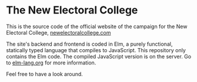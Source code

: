 # The New Electoral College
This is the source code of the official website of the campaign for the New Electoral College, [newelectoralcollege.com](https://newelectoralcollege.com)


The site's backend and frontend is coded in Elm, a purely functional, statically typed language that compiles to JavaScript. This repository only contains the Elm code. The compiled JavaScript version is on the server. Go to [elm-lang.org](https://elm-lang.org) for more information.


Feel free to have a look around.